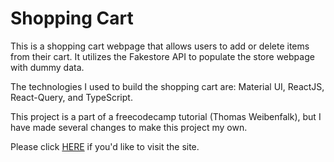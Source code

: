 

# Shopping Cart

This is a shopping cart webpage that allows users to add or delete items from their cart. It utilizes the Fakestore API to populate the store webpage with dummy data. 

The technologies I used to build the shopping cart are: Material UI, ReactJS, React-Query, and TypeScript. 

This project is a part of a freecodecamp tutorial (Thomas Weibenfalk), but I have made several changes to make this project my own.

Please click <a href= "https://react-ts-cart.netlify.app/">HERE</a> if you'd like to visit the site.

